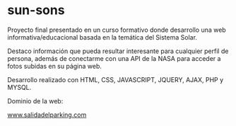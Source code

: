 # sun-sons

Proyecto final presentado en un curso formativo donde desarrollo una web informativa/educacional basada en la temática del Sistema Solar.

Destaco información que pueda resultar interesante para cualquier perfil de persona, además de conectarme con una API de la NASA para acceder a fotos subidas en su página web.

Desarrollo realizado con HTML, CSS, JAVASCRIPT, JQUERY, AJAX, PHP y MYSQL.

Dominio de la web:

www.salidadelparking.com
